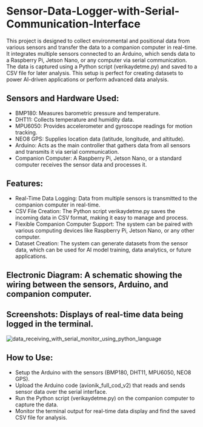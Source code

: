 # Sensor-Data-Logger-with-Serial-Communication-Interface

This project is designed to collect environmental and positional data from various sensors and transfer the data to a companion computer in real-time. It integrates multiple sensors connected to an Arduino, which sends data to a Raspberry Pi, Jetson Nano, or any computer via serial communication. The data is captured using a Python script (verikaydetme.py) and saved to a CSV file for later analysis. This setup is perfect for creating datasets to power AI-driven applications or perform advanced data analysis.

## Sensors and Hardware Used:
  - BMP180: Measures barometric pressure and temperature.
  - DHT11: Collects temperature and humidity data.
  - MPU6050: Provides accelerometer and gyroscope readings for motion tracking.
  - NEO8 GPS: Supplies location data (latitude, longitude, and altitude).
  - Arduino: Acts as the main controller that gathers data from all sensors and transmits it via serial communication.
  - Companion Computer: A Raspberry Pi, Jetson Nano, or a standard computer receives the sensor data and processes it.

## Features:
  - Real-Time Data Logging: Data from multiple sensors is transmitted to the companion computer in real-time.
  - CSV File Creation: The Python script verikaydetme.py saves the incoming data in CSV format, making it easy to manage and process.
  - Flexible Companion Computer Support: The system can be paired with various computing devices like Raspberry Pi, Jetson Nano, or any other computer.
  - Dataset Creation: The system can generate datasets from the sensor data, which can be used for AI model training, data analytics, or future applications.

## Electronic Diagram: A schematic showing the wiring between the sensors, Arduino, and companion computer.

## Screenshots: Displays of real-time data being logged in the terminal.
  ![data_receiving_with_serial_monitor_using_python_language](https://github.com/user-attachments/assets/637e9ca3-3406-4418-9353-86d597859bd1)

## How to Use:
  - Setup the Arduino with the sensors (BMP180, DHT11, MPU6050, NEO8 GPS).
  - Upload the Arduino code (avionik_full_cod_v2) that reads and sends sensor data over the serial interface.
  - Run the Python script (verikaydetme.py) on the companion computer to capture the data.
  - Monitor the terminal output for real-time data display and find the saved CSV file for analysis.
